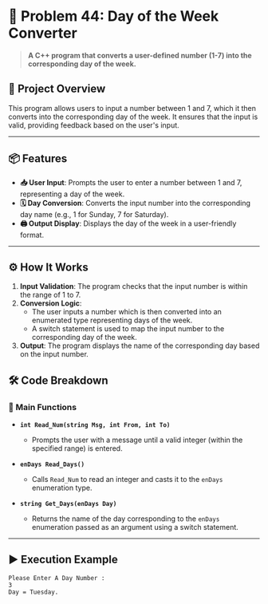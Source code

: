 # 📅 Problem 44: Day of the Week Converter

> **A C++ program that converts a user-defined number (1-7) into the corresponding day of the week.**

## 🌟 Project Overview
This program allows users to input a number between 1 and 7, which it then converts into the corresponding day of the week. It ensures that the input is valid, providing feedback based on the user's input.

---

## 📦 Features
- **📥 User Input**: Prompts the user to enter a number between 1 and 7, representing a day of the week.
- **🗓️ Day Conversion**: Converts the input number into the corresponding day name (e.g., 1 for Sunday, 7 for Saturday).
- **🖨️ Output Display**: Displays the day of the week in a user-friendly format.

---

## ⚙️ How It Works
1. **Input Validation**: The program checks that the input number is within the range of 1 to 7.
2. **Conversion Logic**:
   - The user inputs a number which is then converted into an enumerated type representing days of the week.
   - A switch statement is used to map the input number to the corresponding day of the week.
3. **Output**: The program displays the name of the corresponding day based on the input number.

## 🛠️ Code Breakdown
### 🔹 Main Functions
- **`int Read_Num(string Msg, int From, int To)`**
  - Prompts the user with a message until a valid integer (within the specified range) is entered.

- **`enDays Read_Days()`**
  - Calls `Read_Num` to read an integer and casts it to the `enDays` enumeration type.

- **`string Get_Days(enDays Day)`**
  - Returns the name of the day corresponding to the `enDays` enumeration passed as an argument using a switch statement.

---

## ▶️ Execution Example

```plaintext
Please Enter A Day Number : 
3
Day = Tuesday.
